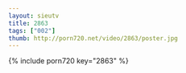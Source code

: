 ```yaml
--- 
layout: sieutv
title: 2863
tags: ["002"]
thumb: http://porn720.net/video/2863/poster.jpg
---
```

{% include porn720 key="2863" %} 
